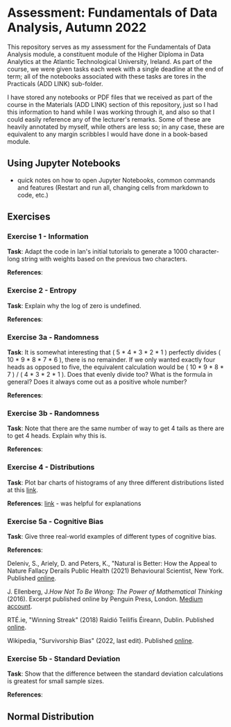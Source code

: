 # Assessment: Fundamentals of Data Analysis, Autumn 2022

This repository serves as my assessment for the Fundamentals of Data Analysis module, a constituent module of the Higher Diploma in Data Analytics at the Atlantic Technological University, Ireland. As part of the course, we were given tasks each week with a single deadline at the end of term; all of the notebooks associated with these tasks are tores in the Practicals (ADD LINK) sub-folder.

I have stored any notebooks or PDF files that we received as part of the course in the Materials (ADD LINK) section of this repository, just so I had this information to hand while I was working through it, and also so that I could easily reference any of the lecturer's remarks. Some of these are heavily annotated by myself, while others are less so; in any case, these are equivalent to any margin scribbles I would have done in a book-based module.


## Using Jupyter Notebooks
- quick notes on how to open Jupyter Notebooks, common commands and features (Restart and run all, changing cells from markdown to code, etc.)


## Exercises

### Exercise 1 - Information

<b>Task</b>: Adapt the code in Ian's initial tutorials to generate a 1000 character-long string with weights based on the previous two characters.

<b>References</b>:

### Exercise 2 - Entropy

<b>Task</b>: Explain why the log of zero is undefined.

<b>References</b>:

### Exercise 3a - Randomness 

<b>Task</b>: It is somewhat interesting that ( 5 * 4 * 3 * 2 * 1 ) perfectly divides ( 10 * 9 * 8 * 7 * 6 ), there is no remainder. If we only wanted exactly four heads as opposed to five, the equivalent calculation would be ( 10 * 9 * 8 * 7 ) / ( 4 * 3 * 2 * 1 ). Does that evenly divide too? What is the formula in general? Does it always come out as a positive whole number?

<b>References</b>:

### Exercise 3b - Randomness

<b>Task</b>: Note that there are the same number of way to get 4 tails as there are to get 4 heads. Explain why this is.

<b>References</b>:

### Exercise 4 - Distributions

<b>Task</b>: Plot bar charts of histograms of any three different distributions listed at this [link](https://numpy.org/doc/stable/reference/random/generator.html#distributions).

<b>References</b>: [link](https://www.g2.com/articles/discrete-vs-continuous-data) - was helpful for explanations

### Exercise 5a - Cognitive Bias

<b>Task</b>: Give three real-world examples of different types of cognitive bias.

<b>References</b>: 

Deleniv, S., Ariely, D. and Peters, K., "Natural is Better: How the Appeal to Nature Fallacy Derails Public Health (2021) Behavioural Scientist, New York. Published [online](https://behavioralscientist.org/natural-is-better-how-the-naturalistic-fallacy-derails-public-health/).

J. Ellenberg, J.<i>How Not To Be Wrong: The Power of Mathematical Thinking</i> (2016). Excerpt published online by Penguin Press, London. [Medium account](https://medium.com/@penguinpress/an-excerpt-from-how-not-to-be-wrong-by-jordan-ellenberg-664e708cfc3d).

RTÉ.ie, "Winning Streak" (2018) Raidió Teilifís Éireann, Dublin. Published [online](https://www.rte.ie/tv/programmes/932584-winning-streak/).

Wikipedia, "Survivorship Bias" (2022, last edit). Published [online](https://en.wikipedia.org/wiki/Survivorship_bias).


### Exercise 5b - Standard Deviation

<b>Task</b>: Show that the difference between the standard deviation calculations is greatest for small sample sizes.

<b>References</b>:


## Normal Distribution